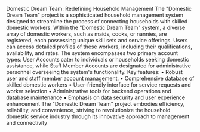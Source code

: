Domestic Dream Team: Redefining Household Management
The "Domestic Dream Team" project is a sophisticated household management system designed to streamline the process of connecting households with skilled domestic workers. Within the "Domestic Dream Team" system, a diverse array of domestic workers, such as maids, cooks, or nannies, are registered, each possessing unique skill sets and service offerings. Users can access detailed profiles of these workers, including their qualifications, availability, and rates.
The system encompasses two primary account types: User Accounts cater to individuals or households seeking domestic assistance, while Staff Member Accounts are designated for administrative personnel overseeing the system's functionality.
Key features:
•	Robust user and staff member account management.
•	Comprehensive database of skilled domestic workers
•	User-friendly interface for service requests and worker selection
•	Administrative tools for backend operations and database maintenance
•	Emphasis on data security and user experience enhancement
The "Domestic Dream Team" project embodies efficiency, reliability, and convenience, striving to revolutionize the household domestic service industry through its innovative approach to management and connectivity
